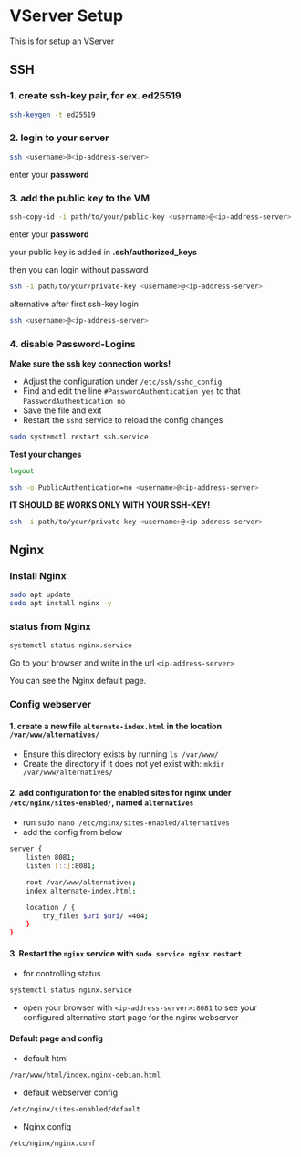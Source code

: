 # VServer Setup

This is for setup an VServer


## SSH


### 1. create ssh-key pair, for ex. ed25519
```bash
ssh-keygen -t ed25519
```


### 2. login to your server
```bash
ssh <username>@<ip-address-server>
```

enter your **password**

### 3. add the public key to the VM
```bash
ssh-copy-id -i path/to/your/public-key <username>@<ip-address-server>
```

enter your **password**

your public key is added in **.ssh/authorized_keys**

then you can login without password
```bash
ssh -i path/to/your/private-key <username>@<ip-address-server>
```

alternative after first ssh-key login
```bash
ssh <username>@<ip-address-server>
```

### 4. disable Password-Logins

**Make sure the ssh key connection works!**

- Adjust the configuration under `/etc/ssh/sshd_config`
- Find and edit the line `#PasswordAuthentication yes` to that `PasswordAuthentication no`
- Save the file and exit
- Restart the `sshd` service to reload the config changes

```bash
sudo systemctl restart ssh.service
``` 

**Test your changes**
```bash
logout
```

```bash
ssh -o PublicAuthentication=no <username>@<ip-address-server>
```

**IT SHOULD BE WORKS ONLY WITH YOUR SSH-KEY!**

```bash
ssh -i path/to/your/private-key <username>@<ip-address-server>
```

## Nginx

### Install Nginx
```bash
sudo apt update
sudo apt install nginx -y
```

### status from Nginx
```bash
systemctl status nginx.service
```

Go to your browser and write in the url `<ip-address-server>`

You can see the Nginx default page.

### Config webserver
#### 1. create a new file `alternate-index.html` in the location `/var/www/alternatives/`
- Ensure this directory exists by running `ls /var/www/`
- Create the directory if it does not yet exist with: `mkdir /var/www/alternatives/`

#### 2. add configuration for the enabled sites for nginx under `/etc/nginx/sites-enabled/`, named `alternatives`
 - run `sudo nano /etc/nginx/sites-enabled/alternatives`
 - add the config from below

```bash
server {
    listen 8081;
    listen [::]:8081;

    root /var/www/alternatives;
    index alternate-index.html;

    location / {
        try_files $uri $uri/ =404;
    }
}
```

#### 3. Restart the `nginx` service with `sudo service nginx restart`
- for controlling status
```bash
systemctl status nginx.service
```
- open your browser with `<ip-address-server>:8081` to see your configured alternative start page for the nginx webserver

#### Default page and config
- default html
```bash
/var/www/html/index.nginx-debian.html
```

- default webserver config
```bash
/etc/nginx/sites-enabled/default
```

- Nginx config
```bash
/etc/nginx/nginx.conf
```
